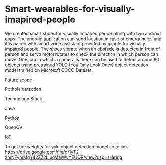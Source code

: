 # Smart-wearables-for-visually-imapired-people

We created smart shoes for visually impaired people along with two android apps.
The android application can send location in case of emergencies and it is paired with smart voice assistant provided by google for visually impaired people.
The shoes vibrate when an obstacle is detected in front of person and servo motor rotates to check the direction in which person can move.
One cap in which a camera is there can be used to detect around 80 objects using pretrained YOLO (You Only Look Once) object detection model trained on Microsoft COCO Dataset.

Future scope -

Pothole detection 

Technology Stack -

Java

Python

OpenCV

IoT

To get the weights for yolo object detection model go to link https://drive.google.com/file/d/1yT2-zmNFymMgY42Z72LIuqMaiWvYEUQR/view?usp=sharing

